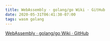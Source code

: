 ```yaml
---
title: WebAssembly · golang/go Wiki · GitHub
date: 2020-05-31T06:41:38-07:00
tags: wasm golang
---
```


[WebAssembly · golang/go Wiki · GitHub](https://github.com/golang/go/wiki/WebAssembly)
